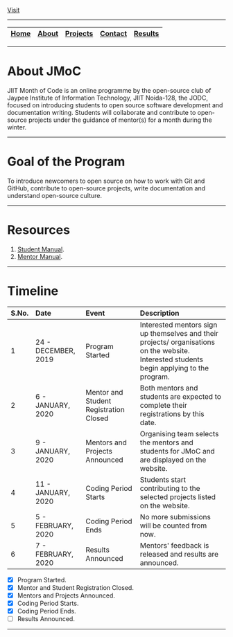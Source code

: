 [Visit](https://jmoc.jodc.tech/)

---

| [Home](README.md) | [About](About.md) | [Projects](Projects.md) | [Contact](Contact.md) | [Results](Results.md) |
|:--:|:--:|:--:|:--:|:--:|

---

# About JMoC

JIIT Month of Code is an online programme by the open-source club of Jaypee Institute of Information Technology, JIIT Noida-128, the JODC, focused on introducing students to open source software development and documentation writing. Students will collaborate and contribute to open-source projects under the guidance of mentor(s) for a month during the winter.

---

# Goal of the Program

To introduce newcomers to open source on how to work with Git and GitHub, contribute to open-source projects, write documentation and understand open-source culture.

---

# Resources

1. [Student Manual](Student_Manual.md).
2. [Mentor Manual](Mentor_Manual.md).

---

# Timeline

| S.No. | Date | Event | Description |
|:--|:--|:--| :-- |
| 1 | 24 - DECEMBER, 2019 | Program Started | Interested mentors sign up themselves and their projects/ organisations on the website. Interested students begin applying to the program. |
| 2 | 6 - JANUARY, 2020 | Mentor and Student Registration Closed | Both mentors and students are expected to complete their registrations by this date. |
| 3 | 9 - JANUARY, 2020 | Mentors and Projects Announced | Organising team selects the mentors and students for JMoC and are displayed on the website. |
| 4 | 11 - JANUARY, 2020 | Coding Period Starts | Students start contributing to the selected projects listed on the website. |
| 5 | 5 - FEBRUARY, 2020 | Coding Period Ends | No more submissions will be counted from now. |
| 6 | 7 - FEBRUARY, 2020 | Results Announced | Mentors' feedback is released and results are announced. |

- [x] Program Started.
- [x] Mentor and Student Registration Closed.
- [x] Mentors and Projects Announced.
- [x] Coding Period Starts.
- [x] Coding Period Ends.
- [ ] Results Announced.
  
---